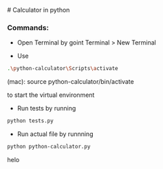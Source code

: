 # Calculator in python


### Commands:

- Open Terminal by goint Terminal > New Terminal

- Use 

```bash
.\python-calculator\Scripts\activate
```

(mac): source python-calculator/bin/activate




to start the virtual environment

- Run tests by running 

```bash
python tests.py
```

- Run actual file by runnning

```bash
python python-calculator.py
```
 helo